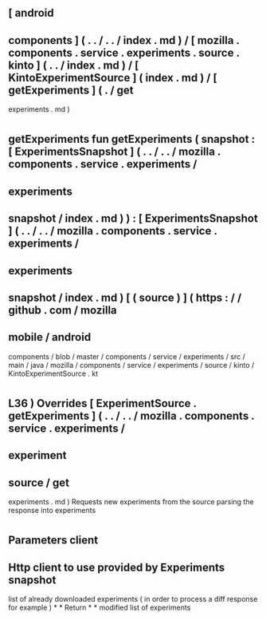 [
android
-
components
]
(
.
.
/
.
.
/
index
.
md
)
/
[
mozilla
.
components
.
service
.
experiments
.
source
.
kinto
]
(
.
.
/
index
.
md
)
/
[
KintoExperimentSource
]
(
index
.
md
)
/
[
getExperiments
]
(
.
/
get
-
experiments
.
md
)
#
getExperiments
fun
getExperiments
(
snapshot
:
[
ExperimentsSnapshot
]
(
.
.
/
.
.
/
mozilla
.
components
.
service
.
experiments
/
-
experiments
-
snapshot
/
index
.
md
)
)
:
[
ExperimentsSnapshot
]
(
.
.
/
.
.
/
mozilla
.
components
.
service
.
experiments
/
-
experiments
-
snapshot
/
index
.
md
)
[
(
source
)
]
(
https
:
/
/
github
.
com
/
mozilla
-
mobile
/
android
-
components
/
blob
/
master
/
components
/
service
/
experiments
/
src
/
main
/
java
/
mozilla
/
components
/
service
/
experiments
/
source
/
kinto
/
KintoExperimentSource
.
kt
#
L36
)
Overrides
[
ExperimentSource
.
getExperiments
]
(
.
.
/
.
.
/
mozilla
.
components
.
service
.
experiments
/
-
experiment
-
source
/
get
-
experiments
.
md
)
Requests
new
experiments
from
the
source
parsing
the
response
into
experiments
#
#
#
Parameters
client
-
Http
client
to
use
provided
by
Experiments
snapshot
-
list
of
already
downloaded
experiments
(
in
order
to
process
a
diff
response
for
example
)
*
*
Return
*
*
modified
list
of
experiments
